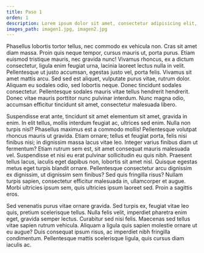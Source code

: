 ```yaml
---
title: Paso 1
orden: 1
description: Lorem ipsum dolor sit amet, consectetur adipisicing elit, sed do eiusmod tempor incididunt ut labore et dolore magna aliqua. Ut enim ad minim veniam, quis nostrud exercitation ullamco laboris nisi ut aliquip ex ea commodo consequat. Duis aute irure dolor in reprehenderit in voluptate velit esse cillum dolore eu fugiat nulla pariatur. Excepteur sint occaecat cupidatat non proident, sunt in culpa qui officia deserunt mollit anim id est laborum.
images_path: imagen1.jpg, imagen2.jpg
---
```



Phasellus lobortis tortor tellus, nec commodo ex vehicula non. Cras sit amet diam massa. Proin quis neque tempor, cursus mauris ut, porta purus. Etiam euismod tristique mauris, nec gravida nunc! Vivamus rhoncus, ex a dictum consectetur, ligula enim feugiat urna, lacinia laoreet lectus nulla in velit. Pellentesque ut justo accumsan, egestas justo vel, porta felis. Vivamus sit amet mattis arcu. Sed sed est aliquet, vulputate purus vitae, rutrum dolor. Aliquam eu sodales odio, sed lobortis neque. Donec tincidunt sodales consectetur. Pellentesque sodales mauris vitae tellus hendrerit hendrerit. Donec vitae mauris porttitor nunc pulvinar interdum. Nunc magna odio, accumsan efficitur tincidunt sit amet, consectetur malesuada libero.

Suspendisse erat ante, tincidunt sit amet elementum sit amet, gravida in enim. In elit tellus, mollis interdum feugiat ac, ultrices sed enim. Nulla non turpis nisl? Phasellus maximus est a commodo mollis! Pellentesque volutpat rhoncus mauris ut gravida. Etiam ornare; tellus et feugiat porta, felis nisi finibus nisi; in dignissim massa lacus vitae leo. Integer varius finibus diam ut fermentum? Etiam rutrum sem est, sit amet consequat mauris malesuada vel. Suspendisse et nisi eu erat pulvinar sollicitudin eu quis nibh. Praesent tellus lacus, iaculis eget dapibus non, lobortis sit amet nisl. Quisque egestas metus eget turpis blandit ornare. Pellentesque consectetur arcu dignissim ex dignissim, ut dignissim sem finibus? Sed quis fringilla risus? Nullam turpis sapien, consectetur efficitur malesuada in, ullamcorper et augue. Morbi ultricies ipsum sem, quis ultricies ipsum laoreet sed. Proin a sagittis eros.

Sed venenatis purus vitae ornare gravida. Sed turpis ex, feugiat vitae leo quis, pretium scelerisque tellus. Nulla felis velit, imperdiet pharetra enim eget, gravida semper lectus. Curabitur sed nisi felis. Maecenas sed tellus vitae sapien rutrum vehicula. Aliquam a ligula quis sapien molestie ornare ut eu augue? Duis consequat ipsum risus, ac imperdiet nibh fringilla condimentum. Pellentesque mattis scelerisque ligula, quis cursus diam iaculis ac.
